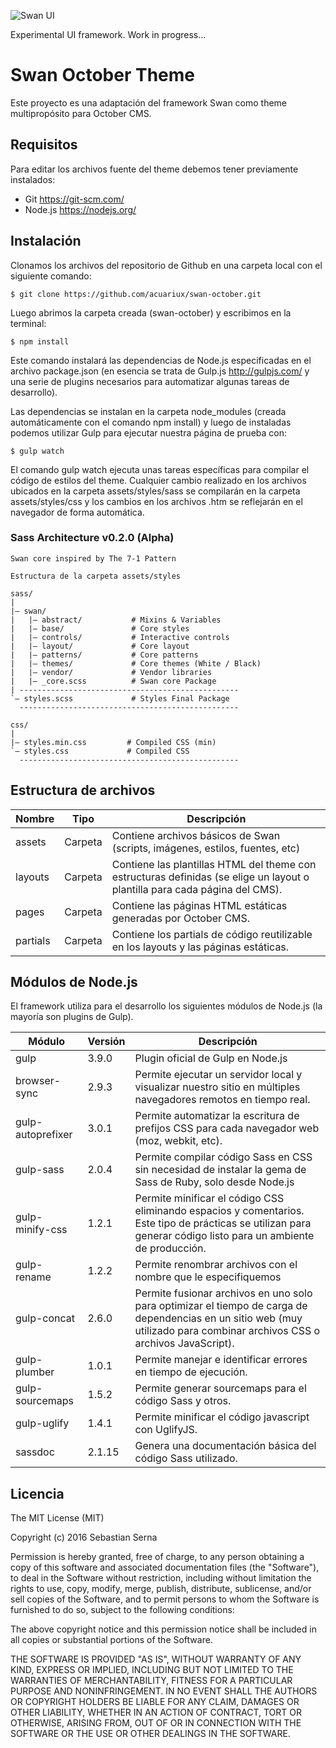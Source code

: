 ![Swan UI](https://github.com/acuariux/swan-october/blob/master/assets/images/logo.png "Swan - User Interface")

Experimental UI framework. Work in progress...


Swan October Theme
==========

Este proyecto es una adaptación del framework Swan como theme multipropósito para October CMS.

## Requisitos

Para editar los archivos fuente del theme debemos tener previamente instalados:

- Git https://git-scm.com/
- Node.js https://nodejs.org/

## Instalación

Clonamos los archivos del repositorio de Github en una carpeta local con el siguiente comando:

```
$ git clone https://github.com/acuariux/swan-october.git
```

Luego abrimos la carpeta creada (swan-october) y escribimos en la terminal:

```
$ npm install
```
Este comando instalará las dependencias de Node.js especificadas en el archivo package.json (en esencia se trata de Gulp.js http://gulpjs.com/ y una serie de plugins necesarios para automatizar algunas tareas de desarrollo).

Las dependencias se instalan en la carpeta node_modules (creada automáticamente con el comando npm install) y luego de instaladas podemos utilizar Gulp para ejecutar nuestra página de prueba con:

```
$ gulp watch
```
El comando gulp watch ejecuta unas tareas específicas para compilar el código de estilos del theme. Cualquier cambio realizado en los archivos ubicados en la carpeta assets/styles/sass se compilarán en la carpeta assets/styles/css y los cambios en los archivos .htm se reflejarán en el navegador de forma automática.

### Sass Architecture v0.2.0 (Alpha)

```
Swan core inspired by The 7-1 Pattern

Estructura de la carpeta assets/styles

sass/
|
|– swan/
|   |– abstract/           # Mixins & Variables
|   |– base/               # Core styles
|   |– controls/           # Interactive controls
|   |– layout/             # Core layout
|   |– patterns/           # Core patterns
|   |– themes/             # Core themes (White / Black)
|   |– vendor/             # Vendor libraries
|   |– _core.scss          # Swan core Package
| -------------------------------------------------
`– styles.scss             # Styles Final Package
  -------------------------------------------------

css/
|
|– styles.min.css         # Compiled CSS (min)
`– styles.css             # Compiled CSS
  -------------------------------------------------

```


## Estructura de archivos

|Nombre|Tipo|Descripción|
|--- |--- |--- |
|assets|Carpeta|Contiene archivos básicos de Swan (scripts, imágenes, estilos, fuentes, etc)|
|layouts|Carpeta|Contiene las plantillas HTML del theme con estructuras definidas (se elige un layout o plantilla para cada página del CMS).|
|pages|Carpeta|Contiene las páginas HTML estáticas generadas por October CMS.|
|partials|Carpeta|Contiene los partials de código reutilizable en los layouts y las páginas estáticas.|



## Módulos de Node.js

El framework utiliza para el desarrollo los siguientes módulos de Node.js (la mayoría son plugins de Gulp).

|Módulo|Versión|Descripción|
|--- |--- |--- |
|gulp|3.9.0|Plugin oficial de Gulp en Node.js|
|browser-sync|2.9.3|Permite ejecutar un servidor local y visualizar nuestro sitio en múltiples navegadores remotos en tiempo real.|
|gulp-autoprefixer|3.0.1|Permite automatizar la escritura de prefijos CSS para cada navegador web (moz, webkit, etc).|
|gulp-sass|2.0.4|Permite compilar código Sass en CSS sin necesidad de instalar la gema de Sass de Ruby, solo desde Node.js|
|gulp-minify-css|1.2.1|Permite minificar el código CSS eliminando espacios y comentarios. Este tipo de prácticas se utilizan para generar código listo para un ambiente de producción.|
|gulp-rename|1.2.2|Permite renombrar archivos con el nombre que le especifiquemos|
|gulp-concat|2.6.0|Permite fusionar archivos en uno solo para optimizar el tiempo de carga de dependencias en un sitio web (muy utilizado para combinar archivos CSS o archivos JavaScript).|
|gulp-plumber|1.0.1|Permite manejar e identificar errores en tiempo de ejecución.|
|gulp-sourcemaps|1.5.2|Permite generar sourcemaps para el código Sass y otros.|
|gulp-uglify|1.4.1|Permite minificar el código javascript con UglifyJS.|
|sassdoc|2.1.15|Genera una documentación básica del código Sass utilizado.|


## Licencia

The MIT License (MIT)

Copyright (c) 2016 Sebastian Serna

Permission is hereby granted, free of charge, to any person obtaining a copy
of this software and associated documentation files (the "Software"), to deal
in the Software without restriction, including without limitation the rights
to use, copy, modify, merge, publish, distribute, sublicense, and/or sell
copies of the Software, and to permit persons to whom the Software is
furnished to do so, subject to the following conditions:

The above copyright notice and this permission notice shall be included in all
copies or substantial portions of the Software.

THE SOFTWARE IS PROVIDED "AS IS", WITHOUT WARRANTY OF ANY KIND, EXPRESS OR
IMPLIED, INCLUDING BUT NOT LIMITED TO THE WARRANTIES OF MERCHANTABILITY,
FITNESS FOR A PARTICULAR PURPOSE AND NONINFRINGEMENT. IN NO EVENT SHALL THE
AUTHORS OR COPYRIGHT HOLDERS BE LIABLE FOR ANY CLAIM, DAMAGES OR OTHER
LIABILITY, WHETHER IN AN ACTION OF CONTRACT, TORT OR OTHERWISE, ARISING FROM,
OUT OF OR IN CONNECTION WITH THE SOFTWARE OR THE USE OR OTHER DEALINGS IN THE
SOFTWARE.
